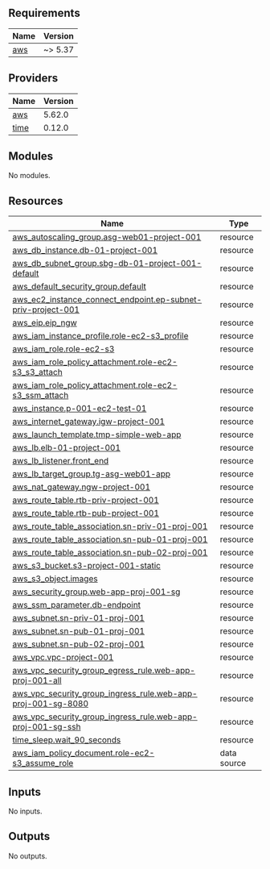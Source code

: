 <!-- BEGIN_TF_DOCS -->
## Requirements

| Name | Version |
|------|---------|
| <a name="requirement_aws"></a> [aws](#requirement\_aws) | ~> 5.37 |

## Providers

| Name | Version |
|------|---------|
| <a name="provider_aws"></a> [aws](#provider\_aws) | 5.62.0 |
| <a name="provider_time"></a> [time](#provider\_time) | 0.12.0 |

## Modules

No modules.

## Resources

| Name | Type |
|------|------|
| [aws_autoscaling_group.asg-web01-project-001](https://registry.terraform.io/providers/hashicorp/aws/latest/docs/resources/autoscaling_group) | resource |
| [aws_db_instance.db-01-project-001](https://registry.terraform.io/providers/hashicorp/aws/latest/docs/resources/db_instance) | resource |
| [aws_db_subnet_group.sbg-db-01-project-001-default](https://registry.terraform.io/providers/hashicorp/aws/latest/docs/resources/db_subnet_group) | resource |
| [aws_default_security_group.default](https://registry.terraform.io/providers/hashicorp/aws/latest/docs/resources/default_security_group) | resource |
| [aws_ec2_instance_connect_endpoint.ep-subnet-priv-project-001](https://registry.terraform.io/providers/hashicorp/aws/latest/docs/resources/ec2_instance_connect_endpoint) | resource |
| [aws_eip.eip_ngw](https://registry.terraform.io/providers/hashicorp/aws/latest/docs/resources/eip) | resource |
| [aws_iam_instance_profile.role-ec2-s3_profile](https://registry.terraform.io/providers/hashicorp/aws/latest/docs/resources/iam_instance_profile) | resource |
| [aws_iam_role.role-ec2-s3](https://registry.terraform.io/providers/hashicorp/aws/latest/docs/resources/iam_role) | resource |
| [aws_iam_role_policy_attachment.role-ec2-s3_s3_attach](https://registry.terraform.io/providers/hashicorp/aws/latest/docs/resources/iam_role_policy_attachment) | resource |
| [aws_iam_role_policy_attachment.role-ec2-s3_ssm_attach](https://registry.terraform.io/providers/hashicorp/aws/latest/docs/resources/iam_role_policy_attachment) | resource |
| [aws_instance.p-001-ec2-test-01](https://registry.terraform.io/providers/hashicorp/aws/latest/docs/resources/instance) | resource |
| [aws_internet_gateway.igw-project-001](https://registry.terraform.io/providers/hashicorp/aws/latest/docs/resources/internet_gateway) | resource |
| [aws_launch_template.tmp-simple-web-app](https://registry.terraform.io/providers/hashicorp/aws/latest/docs/resources/launch_template) | resource |
| [aws_lb.elb-01-project-001](https://registry.terraform.io/providers/hashicorp/aws/latest/docs/resources/lb) | resource |
| [aws_lb_listener.front_end](https://registry.terraform.io/providers/hashicorp/aws/latest/docs/resources/lb_listener) | resource |
| [aws_lb_target_group.tg-asg-web01-app](https://registry.terraform.io/providers/hashicorp/aws/latest/docs/resources/lb_target_group) | resource |
| [aws_nat_gateway.ngw-project-001](https://registry.terraform.io/providers/hashicorp/aws/latest/docs/resources/nat_gateway) | resource |
| [aws_route_table.rtb-priv-project-001](https://registry.terraform.io/providers/hashicorp/aws/latest/docs/resources/route_table) | resource |
| [aws_route_table.rtb-pub-project-001](https://registry.terraform.io/providers/hashicorp/aws/latest/docs/resources/route_table) | resource |
| [aws_route_table_association.sn-priv-01-proj-001](https://registry.terraform.io/providers/hashicorp/aws/latest/docs/resources/route_table_association) | resource |
| [aws_route_table_association.sn-pub-01-proj-001](https://registry.terraform.io/providers/hashicorp/aws/latest/docs/resources/route_table_association) | resource |
| [aws_route_table_association.sn-pub-02-proj-001](https://registry.terraform.io/providers/hashicorp/aws/latest/docs/resources/route_table_association) | resource |
| [aws_s3_bucket.s3-project-001-static](https://registry.terraform.io/providers/hashicorp/aws/latest/docs/resources/s3_bucket) | resource |
| [aws_s3_object.images](https://registry.terraform.io/providers/hashicorp/aws/latest/docs/resources/s3_object) | resource |
| [aws_security_group.web-app-proj-001-sg](https://registry.terraform.io/providers/hashicorp/aws/latest/docs/resources/security_group) | resource |
| [aws_ssm_parameter.db-endpoint](https://registry.terraform.io/providers/hashicorp/aws/latest/docs/resources/ssm_parameter) | resource |
| [aws_subnet.sn-priv-01-proj-001](https://registry.terraform.io/providers/hashicorp/aws/latest/docs/resources/subnet) | resource |
| [aws_subnet.sn-pub-01-proj-001](https://registry.terraform.io/providers/hashicorp/aws/latest/docs/resources/subnet) | resource |
| [aws_subnet.sn-pub-02-proj-001](https://registry.terraform.io/providers/hashicorp/aws/latest/docs/resources/subnet) | resource |
| [aws_vpc.vpc-project-001](https://registry.terraform.io/providers/hashicorp/aws/latest/docs/resources/vpc) | resource |
| [aws_vpc_security_group_egress_rule.web-app-proj-001-all](https://registry.terraform.io/providers/hashicorp/aws/latest/docs/resources/vpc_security_group_egress_rule) | resource |
| [aws_vpc_security_group_ingress_rule.web-app-proj-001-sg-8080](https://registry.terraform.io/providers/hashicorp/aws/latest/docs/resources/vpc_security_group_ingress_rule) | resource |
| [aws_vpc_security_group_ingress_rule.web-app-proj-001-sg-ssh](https://registry.terraform.io/providers/hashicorp/aws/latest/docs/resources/vpc_security_group_ingress_rule) | resource |
| [time_sleep.wait_90_seconds](https://registry.terraform.io/providers/hashicorp/time/latest/docs/resources/sleep) | resource |
| [aws_iam_policy_document.role-ec2-s3_assume_role](https://registry.terraform.io/providers/hashicorp/aws/latest/docs/data-sources/iam_policy_document) | data source |

## Inputs

No inputs.

## Outputs

No outputs.
<!-- END_TF_DOCS -->